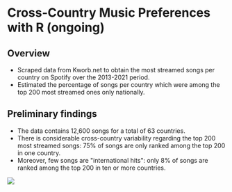 # Cross-Country Music Preferences with R (ongoing)

## Overview
- Scraped data from Kworb.net to obtain the most streamed songs per country on Spotify over the 2013-2021 period.
- Estimated the percentage of songs per country which were among the top 200 most streamed ones only nationally.

## Preliminary findings
- The data contains 12,600 songs for a total of 63 countries.
- There is considerable cross-country variability regarding the top 200 most streamed songs: 75% of songs are only ranked among the top 200 in one country.
- Moreover, few songs are "international hits": only 8% of songs are ranked among the top 200 in ten or more countries.

![](https://github.com/gtorresmq/spotifydata/blob/main/images/Rplot.png)


